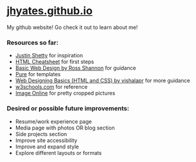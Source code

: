 # [jhyates.github.io](https://jhyates.github.io)
My github website! Go check it out to learn about me!

### Resources so far:
* [Justin Shetty](https://justinshetty.com/) for inspiration
* [HTML Cheatsheet](https://htmlcheatsheet.com/) for first steps
* [Basic Web Design by Ross Shannon](https://www.yourhtmlsource.com/myfirstsite/basicwebdesign.html) for guidance
* [Pure](https://purecss.io/) for templates
* [Web Designing Basics (HTML and CSS) by vishalapr](https://www.instructables.com/id/Web-Designing-Basics-HTML-and-CSS/) for more guidance
* [w3schools.com](https://www.w3schools.com/html/default.asp) for reference
* [Image Online](http://crop-circle.imageonline.co/) for pretty cropped pictures

### Desired or possible future improvements:
* Resume/work experience page
* Media page with photos OR blog section
* Side projects section
* Improve site accessibility
* Improve and expand style
* Explore different layouts or formats
